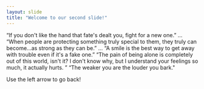 ```yaml
---
layout: slide
title: "Welcome to our second slide!"
---
```

“If you don't like the hand that fate's dealt you, fight for a new one.” ...
“When people are protecting something truly special to them, they truly can become...as strong as they can be.” ...
“A smile is the best way to get away with trouble even if it's a fake one.”
“The pain of being alone is completely out of this world, isn't it? I don't know why, but I understand your feelings so much, it actually hurts. ”
“The weaker you are the louder you bark."

Use the left arrow to go back!
